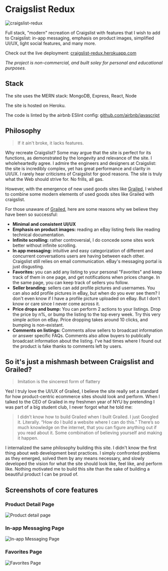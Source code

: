 # Craigslist Redux

![craigslist-redux](https://user-images.githubusercontent.com/13270895/93011213-3ef40100-f562-11ea-952f-43fbee6a816f.png)

Full stack, "modern" recreation of Craigslist with features that I wish to add to Craigslist: in-app messaging, emphasis on product images, simplified UI/UX, light social features, and many more.

Check out the live deployment: [craigslist-redux.herokuapp.com](https://craigslist-redux.herokuapp.com/)

_The project is non-commercial, and built soley for personal and educational purposes._

## Stack

The site uses the MERN stack: MongoDB, Express, React, Node

The site is hosted on Heroku.

The code is linted by the airbnb ESlint config: [github.com/airbnb/javascript](https://github.com/airbnb/javascript)

## Philosophy

> If it ain't broke, it lacks features.

Why recreate Craigslist? Some may argue that the site is perfect for its functions, as demonstrated by the longevity and relevance of the site. I wholeheartedly agree. I admire the engineers and designers at Craigslist: the site is incredibly complex, yet has great performance and clarity in UI/UX. I rarely hear criticisms of Craigslist for good reasons. The site is truly what the Web should strive for. No frills, all gas.

However, with the emergence of new used goods sites like [Grailed](https://www.grailed.com/), I wished to combine some modern elements of used goods sites like Grailed with craigslist.

For those unaware of [Grailed](https://www.grailed.com/), here are some reasons why we believe they have been so successful:

- **Minimal and consistent UI/UX**
- **Emphasis on product images:** reading an eBay listing feels like reading technical documentation.
- **Infinite scrolling:** rather controversial, I do concede some sites work better without infinite scrolling.
- **In app messaging:** intuitive and easy categorization of different and concurrent conversations users are having between each other. Craigslist still relies on email communication. eBay's messaging portal is just disgusting.
- **Favorites:** you can add any listing to your personal "Favorites" and keep track of them in one page, and get notifications when prices change. In the same page, you can keep track of sellers you follow.
- **Seller branding:** sellers can add profile pictures and usernames. You can also add profile pictures in eBay, but when do you ever see them? I don't even know if I have a profile picture uploaded on eBay. But I don't know or care since I never come across it.
- **Price drops and bump:** You can perform 2 actions to your listings. Drop the price by n%, or bump the listing to the top every week. Try this very simple action on eBay. Price dropping takes around 10 clicks, and bumping is non-existant.
- **Comments on listings:** Comments allow sellers to broadcast information or answer specific FAQs. Comments also allow buyers to publically broadcast information about the listing. I've had times where I found out the product is fake thanks to comments left by users.

## So it's just a mishmash between Craigslist and Grailed?

> Imitation is the sincerest form of flattery

Yes! I truly love the UI/UX of Grailed, I believe the site really set a standard for how product-centric ecommerce sites should look and perform. When I talked to the CEO of Grailed in my freshmen year of NYU by pretending I was part of a big student club, I never forgot what he told me:

> I didn’t know how to build Grailed when I built Grailed. I just Googled it. Literally. “How do I build a website where I can do this.” There’s so much knowledge on the internet, that you can figure anything out if you read about it. Some combination of believing yourself and making it happen.

I internalized the same philosophy building this site. I didn't know the first thing about web development best practices. I simply confronted problems as they emerged, solved them by any means necessary, and slowly developed the vision for what the site should look like, feel like, and perform like. Nothing motivated me to build this site than the sake of building a beautiful product I can be proud of.

## Screenshots of core features

### Product Detail Page

![Product detail page](https://user-images.githubusercontent.com/13270895/93509354-99d48200-f8ed-11ea-87e6-cd99cb02aeb4.png)

### In-app Messaging Page

![In-app Messaging Page](https://user-images.githubusercontent.com/13270895/93509456-bec8f500-f8ed-11ea-8731-ae821cdf501a.png)

### Favorites Page

![Favorites Page](https://user-images.githubusercontent.com/13270895/93509677-136c7000-f8ee-11ea-97eb-eb726f37aa48.png)
